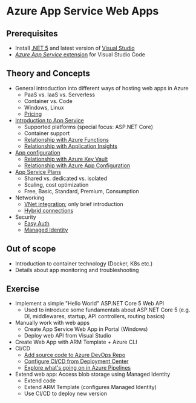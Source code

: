# Azure App Service Web Apps

## Prerequisites

* Install [.NET 5](https://dotnet.microsoft.com/) and latest version of [Visual Studio](https://visualstudio.microsoft.com/vs/)
* [*Azure App Service* extension](https://marketplace.visualstudio.com/items?itemName=ms-azuretools.vscode-azureappservice) for Visual Studio Code

## Theory and Concepts

* General introduction into different ways of hosting web apps in Azure
  * PaaS vs. IaaS vs. Serverless
  * Container vs. Code
  * Windows, Linux
  * [Pricing](https://azure.microsoft.com/en-us/pricing/details/app-service/windows/)
* [Introduction to App Service](https://docs.microsoft.com/en-us/azure/app-service/overview)
  * Supported platforms (special focus: ASP.NET Core)
  * Container support
  * [Relationship with Azure Functions](https://docs.microsoft.com/en-us/azure/azure-functions/)
  * [Relationship with Application Insights](https://docs.microsoft.com/en-us/azure/azure-monitor/app/app-insights-overview)
* [App configuration](https://docs.microsoft.com/en-us/azure/app-service/configure-common)
  * [Relationship with Azure Key Vault](https://docs.microsoft.com/en-us/azure/key-vault/general/basic-concepts)
  * [Relationship with Azure App Configuration](https://docs.microsoft.com/en-us/azure/azure-app-configuration/overview)
* [App Service Plans](https://docs.microsoft.com/en-us/azure/app-service/overview-hosting-plans)
  * Shared vs. dedicated vs. isolated
  * Scaling, cost optimization
  * Free, Basic, Standard, Premium, Consumption
* Networking
  * [VNet integration](https://docs.microsoft.com/en-us/azure/app-service/web-sites-integrate-with-vnet); only brief introduction
  * [Hybrid connections](https://docs.microsoft.com/en-us/azure/app-service/app-service-hybrid-connections)
* Security
  * [Easy Auth](https://docs.microsoft.com/en-us/azure/app-service/overview-authentication-authorization)
  * [Managed Identity](https://docs.microsoft.com/en-us/azure/app-service/overview-managed-identity)

## Out of scope

* Introduction to container technology (Docker, K8s etc.)
* Details about app monitoring and troubleshooting

## Exercise

* Implement a simple "Hello World" ASP.NET Core 5 Web API
  * Used to introduce some fundamentals about ASP.NET Core 5 (e.g. DI, middlewares, startup, API controllers, routing basics)
* Manually work with web apps
  * Create App Service Web App in Portal (Windows)
  * Deploy web API from Visual Studio
* Create Web App with ARM Template + Azure CLI
* CI/CD
  * [Add source code to Azure DevOps Repo](https://docs.microsoft.com/en-us/azure/devops/repos/git/creatingrepo)
  * [Configure CI/CD from Deployment Center](https://docs.microsoft.com/en-us/azure/app-service/deploy-continuous-deployment)
  * [Explore what's going on in Azure Pipelines](https://docs.microsoft.com/en-us/azure/devops/pipelines/get-started/what-is-azure-pipelines)
* Extend web app: Access blob storage using Managed Identity
  * Extend code
  * Extend ARM Template (configures Managed Identity)
  * Use CI/CD to deploy new version
